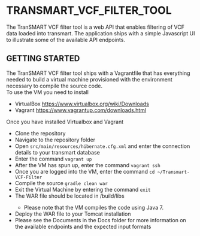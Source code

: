 # TRANSMART_VCF_FILTER_TOOL

The TranSMART VCF filter tool is a web API that enables filtering of VCF data loaded into transmart.  The application ships with a simple Javascript UI to illustrate some of the available API endpoints.

## GETTING STARTED

The TranSMART VCF filter tool ships with a Vagrantfile that has everything needed to build a virtual machine provisioned with the environment necessary to compile the source code.  
To use the VM you need to install
* VirtualBox https://www.virtualbox.org/wiki/Downloads
* Vagrant https://www.vagrantup.com/downloads.html

Once you have installed Virtualbox and Vagrant
* Clone the repository
* Navigate to the repository folder
* Open `src/main/resources/hibernate.cfg.xml` and enter the connection details to your transmart database
* Enter the command `vagrant up`
* After the VM has spun up, enter the command `vagrant ssh`
* Once you are logged into the VM, enter the command `cd ~/Transmart-VCF-Filter`
* Compile the source `gradle clean war`
* Exit the Virtual Machine by entering the command `exit`
* The WAR file should be located in <repository-folder>/build/libs
	* Please note that the VM compiles the code using Java 7.
* Deploy the WAR file to your Tomcat installation
* Please see the Documents in the Docs folder for more information on the available endpoints and the expected input formats
